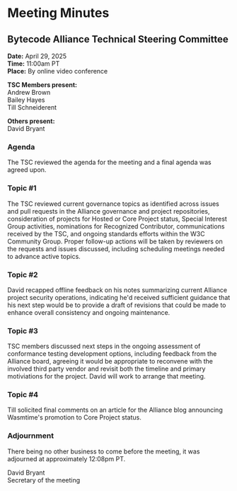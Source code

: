 # Meeting Minutes
## Bytecode Alliance Technical Steering Committee
**Date:** April 29, 2025  
**Time:** 11:00am PT  
**Place:** By online video conference  

**TSC Members present:**  
Andrew Brown  
Bailey Hayes  
Till Schneiderent  

**Others present:**  
David Bryant  

### Agenda
The TSC reviewed the agenda for the meeting and a final agenda was agreed upon.


### Topic #1
The TSC reviewed current governance topics as identified across issues and pull requests in the Alliance governance and project repositories, consideration of projects for Hosted or Core Project status, Special Interest Group activities, nominations for Recognized Contributor, communications received by the TSC, and ongoing standards efforts within the W3C Community Group. Proper follow-up actions will be taken by reviewers on the requests and issues discussed, including scheduling meetings needed to advance active topics.

### Topic #2
David recapped offline feedback on his notes summarizing current Alliance project security operations, indicating he'd received sufficient guidance that his next step would be to provide a draft of revisions that could be made to enhance overall consistency and ongoing maintenance.

### Topic #3
TSC members discussed next steps in the ongoing assessment of conformance testing development options, including feedback from the Alliance board, agreeing it would be appropriate to reconvene with the involved third party vendor and revisit both the timeline and primary motiviations for the project.  David will work to arrange that meeting.

### Topic #4
Till solicited final comments on an article for the Alliance blog announcing Wasmtime's promotion to Core Project status.

### Adjournment
There being no other business to come before the meeting, it was adjourned at approximately 12:08pm PT.

David Bryant  
Secretary of the meeting